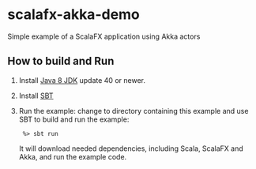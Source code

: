 scalafx-akka-demo
===================

Simple example of a ScalaFX application using Akka actors

How to build and Run
--------------------

1. Install [Java 8 JDK](http://www.oracle.com/technetwork/java/javase/downloads/index.html) update 40 or newer.

2. Install [SBT](http://www.scala-sbt.org/)

3. Run the example: change to directory containing this example and use SBT to
   build and run the example:

   ```
    %> sbt run
   ```

   It will download needed dependencies, including Scala, ScalaFX and Akka, and run
   the example code. 